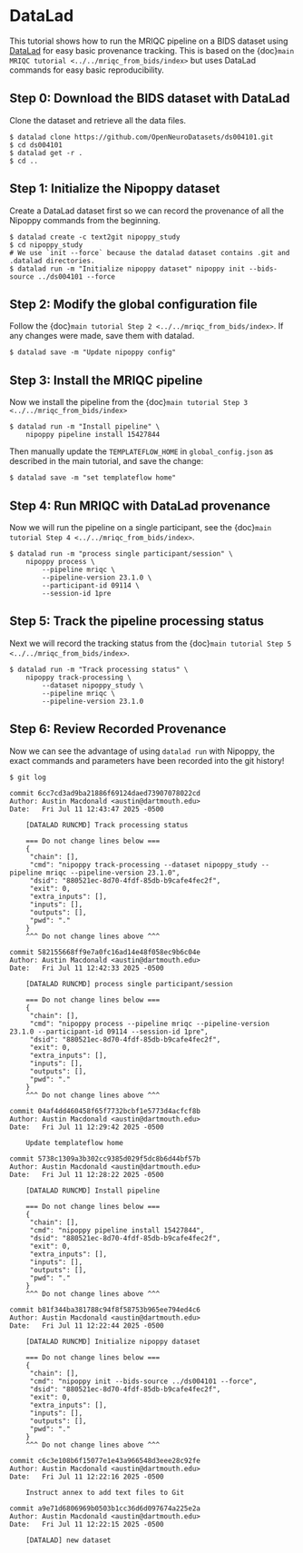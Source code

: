 # DataLad

This tutorial shows how to run the MRIQC pipeline on a BIDS dataset using [DataLad](https://datalad.org) for easy basic provenance tracking.
This is based on the {doc}`main MRIQC tutorial <../../mriqc_from_bids/index>` but uses DataLad commands for easy basic reproducibility.

## Step 0: Download the BIDS dataset with DataLad

Clone the dataset and retrieve all the data files.

```console
$ datalad clone https://github.com/OpenNeuroDatasets/ds004101.git
$ cd ds004101
$ datalad get -r .
$ cd ..
```


## Step 1: Initialize the Nipoppy dataset

Create a DataLad dataset first so we can record the provenance of all the Nipoppy commands from the beginning.

```console
$ datalad create -c text2git nipoppy_study
$ cd nipoppy_study
# We use `init --force` because the datalad dataset contains .git and .datalad directories.
$ datalad run -m "Initialize nipoppy dataset" nipoppy init --bids-source ../ds004101 --force
```

## Step 2: Modify the global configuration file

Follow the {doc}`main tutorial Step 2 <../../mriqc_from_bids/index>`.
If any changes were made, save them with datalad.

```console
$ datalad save -m "Update nipoppy config"
```

## Step 3: Install the MRIQC pipeline

Now we install the pipeline from the {doc}`main tutorial Step 3 <../../mriqc_from_bids/index>`

```console
$ datalad run -m "Install pipeline" \
    nipoppy pipeline install 15427844
```

Then manually update the `TEMPLATEFLOW_HOME` in `global_config.json` as described in the main tutorial, and save the change:

```console
$ datalad save -m "set templateflow home"
```

## Step 4: Run MRIQC with DataLad provenance

Now we will run the pipeline on a single participant, see the {doc}`main tutorial Step 4 <../../mriqc_from_bids/index>`.

```console
$ datalad run -m "process single participant/session" \
    nipoppy process \
        --pipeline mriqc \
        --pipeline-version 23.1.0 \
        --participant-id 09114 \
        --session-id 1pre
```

## Step 5: Track the pipeline processing status

Next we will record the tracking status from the {doc}`main tutorial Step 5 <../../mriqc_from_bids/index>`.

```console
$ datalad run -m "Track processing status" \
    nipoppy track-processing \
        --dataset nipoppy_study \
        --pipeline mriqc \
        --pipeline-version 23.1.0
```

## Step 6: Review Recorded Provenance

Now we can see the advantage of using `datalad run` with Nipoppy, the exact commands and parameters have been recorded into the git history!

```console
$ git log
```

```
commit 6cc7cd3ad9ba21886f69124daed73907078022cd
Author: Austin Macdonald <austin@dartmouth.edu>
Date:   Fri Jul 11 12:43:47 2025 -0500

    [DATALAD RUNCMD] Track processing status

    === Do not change lines below ===
    {
     "chain": [],
     "cmd": "nipoppy track-processing --dataset nipoppy_study --pipeline mriqc --pipeline-version 23.1.0",
     "dsid": "880521ec-8d70-4fdf-85db-b9cafe4fec2f",
     "exit": 0,
     "extra_inputs": [],
     "inputs": [],
     "outputs": [],
     "pwd": "."
    }
    ^^^ Do not change lines above ^^^

commit 582155668ff9e7a0fc16ad14e48f058ec9b6c04e
Author: Austin Macdonald <austin@dartmouth.edu>
Date:   Fri Jul 11 12:42:33 2025 -0500

    [DATALAD RUNCMD] process single participant/session

    === Do not change lines below ===
    {
     "chain": [],
     "cmd": "nipoppy process --pipeline mriqc --pipeline-version 23.1.0 --participant-id 09114 --session-id 1pre",
     "dsid": "880521ec-8d70-4fdf-85db-b9cafe4fec2f",
     "exit": 0,
     "extra_inputs": [],
     "inputs": [],
     "outputs": [],
     "pwd": "."
    }
    ^^^ Do not change lines above ^^^

commit 04af4dd460458f65f7732bcbf1e5773d4acfcf8b
Author: Austin Macdonald <austin@dartmouth.edu>
Date:   Fri Jul 11 12:29:42 2025 -0500

    Update templateflow home

commit 5738c1309a3b302cc9385d029f5dc8b6d44bf57b
Author: Austin Macdonald <austin@dartmouth.edu>
Date:   Fri Jul 11 12:28:22 2025 -0500

    [DATALAD RUNCMD] Install pipeline

    === Do not change lines below ===
    {
     "chain": [],
     "cmd": "nipoppy pipeline install 15427844",
     "dsid": "880521ec-8d70-4fdf-85db-b9cafe4fec2f",
     "exit": 0,
     "extra_inputs": [],
     "inputs": [],
     "outputs": [],
     "pwd": "."
    }
    ^^^ Do not change lines above ^^^

commit b81f344ba381788c94f8f58753b965ee794ed4c6
Author: Austin Macdonald <austin@dartmouth.edu>
Date:   Fri Jul 11 12:22:44 2025 -0500

    [DATALAD RUNCMD] Initialize nipoppy dataset

    === Do not change lines below ===
    {
     "chain": [],
     "cmd": "nipoppy init --bids-source ../ds004101 --force",
     "dsid": "880521ec-8d70-4fdf-85db-b9cafe4fec2f",
     "exit": 0,
     "extra_inputs": [],
     "inputs": [],
     "outputs": [],
     "pwd": "."
    }
    ^^^ Do not change lines above ^^^

commit c6c3e108b6f15077e1e43a966548d3eee28c92fe
Author: Austin Macdonald <austin@dartmouth.edu>
Date:   Fri Jul 11 12:22:16 2025 -0500

    Instruct annex to add text files to Git

commit a9e71d6806969b0503b1cc36d6d097674a225e2a
Author: Austin Macdonald <austin@dartmouth.edu>
Date:   Fri Jul 11 12:22:15 2025 -0500

    [DATALAD] new dataset
```
